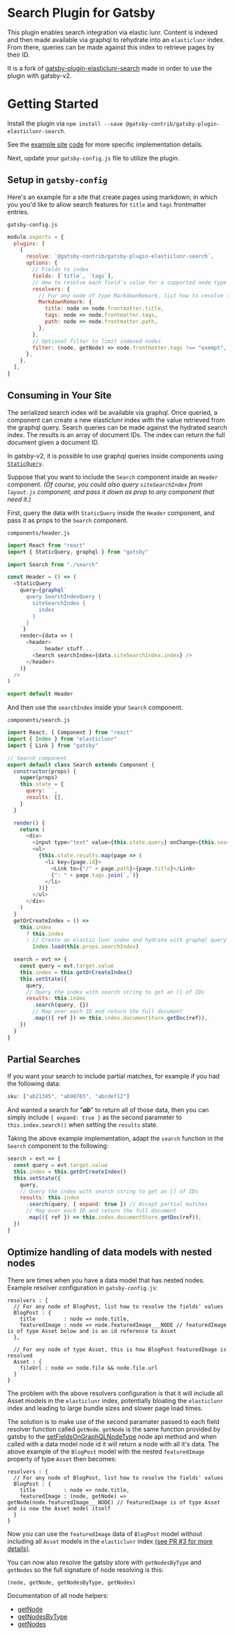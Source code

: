 <!--
[![Maintainability](https://api.codeclimate.com/v1/badges/124348de2ee6850d682f/maintainability)](https://codeclimate.com/github/andrew-codes/gatsby-plugin-elasticlunr-search/maintainability)
[![Codacy Badge](https://api.codacy.com/project/badge/Grade/7230ae7191f44a9489834553760310c2)](https://www.codacy.com/app/andrew-codes/gatsby-plugin-elasticlunr-search?utm_source=github.com&amp;utm_medium=referral&amp;utm_content=andrew-codes/gatsby-plugin-elasticlunr-search&amp;utm_campaign=Badge_Grade)

-->

# Search Plugin for Gatsby

This plugin enables search integration via elastic lunr. Content is indexed and then made available via graphql to rehydrate into an `elasticlunr` index. From there, queries can be made against this index to retrieve pages by their ID.

It is a fork of [gatsby-plugin-elasticlunr-search](https://github.com/andrew-codes/gatsby-plugin-elasticlunr-search) made in order to use the plugin with gatsby-v2.

# Getting Started

Install the plugin via `npm install --save @gatsby-contrib/gatsby-plugin-elasticlunr-search`.

See the [example site](https://gatsby-contrib.github.io/gatsby-plugin-elasticlunr-search/) [code](./example) for more specific implementation details.

Next, update your `gatsby-config.js` file to utilize the plugin.

## Setup in `gatsby-config`

Here's an example for a site that create pages using markdown, in which you you'd like to allow search features for `title` and `tags` frontmatter entries.

`gatsby-config.js`

```javascript
module.exports = {
  plugins: [
    {
      resolve: `@gatsby-contrib/gatsby-plugin-elasticlunr-search`,
      options: {
        // Fields to index
        fields: [`title`, `tags`],
        // How to resolve each field`s value for a supported node type
        resolvers: {
          // For any node of type MarkdownRemark, list how to resolve the fields` values
          MarkdownRemark: {
            title: node => node.frontmatter.title,
            tags: node => node.frontmatter.tags,
            path: node => node.frontmatter.path,
          },
        },
        // Optional filter to limit indexed nodes
        filter: (node, getNode) => node.frontmatter.tags !== "exempt",
      },
    },
  ],
}
```

## Consuming in Your Site

The serialized search index will be available via graphql. Once queried, a component can create a new elasticlunr index with the value retrieved from the graphql query. Search queries can be made against the hydrated search index. The results is an array of document IDs. The index can return the full document given a document ID.

In gatsby-v2, it is possible to use graphql queries inside components using [`StaticQuery`](https://www.gatsbyjs.org/docs/static-query/).

Suppose that you want to include the `Search` component inside an `Header` component. _(Of course, you could also query `siteSearchIndex` from `layout.js` component, and pass it down as prop to any component that need it.)_

First, query the data with `StaticQuery` inside the `Header` component, and pass it as props to the `Search` component.

`components/header.js`

```javascript
import React from "react"
import { StaticQuery, graphql } from "gatsby"

import Search from "./search"

const Header = () => (
  <StaticQuery
    query={graphql`
      query SearchIndexQuery {
        siteSearchIndex {
          index
        }
      }
    `}
    render={data => (
      <header>
        ... header stuff...
        <Search searchIndex={data.siteSearchIndex.index} />
      </header>
    )}
  />
)

export default Header
```

And then use the `searchIndex` inside your `Search` component.

`components/search.js`

```javascript
import React, { Component } from "react"
import { Index } from "elasticlunr"
import { Link } from "gatsby"

// Search component
export default class Search extends Component {
  constructor(props) {
    super(props)
    this.state = {
      query: ``,
      results: [],
    }
  }

  render() {
    return (
      <div>
        <input type="text" value={this.state.query} onChange={this.search} />
        <ul>
          {this.state.results.map(page => (
            <li key={page.id}>
              <Link to={"/" + page.path}>{page.title}</Link>
              {": " + page.tags.join(`,`)}
            </li>
          ))}
        </ul>
      </div>
    )
  }
  getOrCreateIndex = () =>
    this.index
      ? this.index
      : // Create an elastic lunr index and hydrate with graphql query results
        Index.load(this.props.searchIndex)

  search = evt => {
    const query = evt.target.value
    this.index = this.getOrCreateIndex()
    this.setState({
      query,
      // Query the index with search string to get an [] of IDs
      results: this.index
        .search(query, {})
        // Map over each ID and return the full document
        .map(({ ref }) => this.index.documentStore.getDoc(ref)),
    })
  }
}
```

## Partial Searches

If you want your search to include partial matches, for example if you had the following data:

```javascript
sku: ["ab21345", "ab98765", "abcdef12"]
```

And wanted a search for "**_ab_**" to return all of those data, then you can simply include `{ expand: true }` as the second parameter to `this.index.search()` when setting the `results` state.

Taking the above example implementation, adapt the `search` function in the `Search` component to the following:

```javascript
search = evt => {
  const query = evt.target.value
  this.index = this.getOrCreateIndex()
  this.setState({
    query,
    // Query the index with search string to get an [] of IDs
    results: this.index
      .search(query, { expand: true }) // Accept partial matches
      // Map over each ID and return the full document
      .map(({ ref }) => this.index.documentStore.getDoc(ref)),
  })
}
```

## Optimize handling of data models with nested nodes

There are times when you have a data model that has nested nodes. Example resolver configuration in `gatsby-config.js`:

```
resolvers : {
  // For any node of BlogPost, list how to resolve the fields' values
  BlogPost : {
    title         : node => node.title,
    featuredImage : node => node.featuredImage___NODE // featuredImage is of type Asset below and is an id reference to Asset
  },

  // For any node of type Asset, this is how BlogPost featuredImage is resolved
  Asset : {
    fileUrl : node => node.file && node.file.url
  }
}
```

The problem with the above resolvers configuration is that it will include all Asset models in the `elasticlunr` index,
potentially bloating the `elasticlunr` index and leading to large bundle sizes and slower page load times.

The solution is to make use of the second paramater passed to each field resolver function called `getNode`. `getNode` is the same function provided by gatsby
to the [setFieldsOnGraphQLNodeType](https://www.gatsbyjs.org/docs/node-apis/#setFieldsOnGraphQLNodeType) node api method and when called
with a data model node id it will return a node with all it's data. The above example of the `BlogPost` model with the nested `featuredImage` property of
type `Asset` then becomes:

```
resolvers : {
  // For any node of BlogPost, list how to resolve the fields' values
  BlogPost : {
    title         : node => node.title,
    featuredImage : (node, getNode) => getNode(node.featuredImage___NODE) // featuredImage is of type Asset and is now the Asset model itself
  }
}
```

Now you can use the `featuredImage` data of `BlogPost` model without including all `Asset` models in the `elasticlunr` index [(see PR #3 for more details)](https://github.com/gatsby-contrib/gatsby-plugin-elasticlunr-search/pull/3).

You can now also resolve the gatsby store with `getNodesByType` and `getNodes`
so the full signature of node resolving is this:

```
(node, getNode, getNodesByType, getNodes)
```

Documentation of all node helpers:

- [getNode](https://www.gatsbyjs.org/docs/node-api-helpers/#getNode)
- [getNodesByType](https://www.gatsbyjs.org/docs/node-api-helpers/#getNodesByType)
- [getNodes](https://www.gatsbyjs.org/docs/node-api-helpers/#getNodes)
